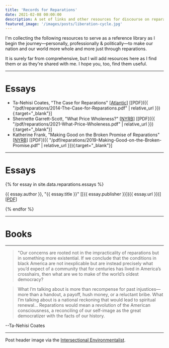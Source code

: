 ```yaml
---
title: 'Records for Reparations'
date: 2021-02-08 00:00:00
description: A set of links and other resources for discourse on reparations in the United States.
featured_image: '/images/posts/liberation-cycle.jpg'
---
```


I'm collecting the following resources to serve as a reference library as I begin the journey—personally, professionally & politically—to make our nation and our world more whole and more just through reparations.

It is surely far from comprehensive, but I will add resources here as I find them or as they're shared with me. I hope you, too, find them useful.

---

# Essays

- Ta-Nehisi Coates, "The Case for Reparations" [[Atlantic](https://www.theatlantic.com/magazine/archive/2014/06/the-case-for-reparations/361631/)] [[PDF]({{ "/pdf/reparations/2014-The-Case-for-Reparations.pdf" | relative_url }}){:target="_blank"}]
- Shennette Garrett-Scott, "What Price Wholeness?" [[NYRB](https://www.nybooks.com/articles/2021/02/11/what-price-wholeness/)] [[PDF]({{ "/pdf/reparations/2021-What-Price-Wholeness.pdf" | relative_url }}){:target="_blank"}]
- Katherine Frank, "Making Good on the Broken Promise of Reparations" [[NYRB](https://www.nybooks.com/daily/2019/03/18/making-good-on-the-broken-promise-of-reparations/)] [[PDF]({{ "/pdf/reparations/2019-Making-Good-on-the-Broken-Promise.pdf" | relative_url }}){:target="_blank"}]

---

# Essays

{% for essay in site.data.reparations.essays %}

{{ essay.author }}, "{{ essay.title }}" [[{{ essay.publisher }}]({{ essay.url }})] [<a class="js-no-ajax" target="_blank" href="{{ essay.pdf | relative_url }}">PDF</a>]

{% endfor %}

---

# Books

---

> "Our concerns are rooted not in the impracticality of reparations but in something more existential. If we conclude that the conditions in black America are not inexplicable but are instead precisely what you’d expect of a community that for centuries has lived in America’s crosshairs, then what are we to make of the world’s oldest democracy?

> What I’m talking about is more than recompense for past injustices—more than a handout, a payoff, hush money, or a reluctant bribe. What I’m talking about is a national reckoning that would lead to spiritual renewal... Reparations would mean a revolution of the American consciousness, a reconciling of our self-image as the great democratizer with the facts of our history.

--Ta-Nehisi Coates

---

Post header image via the [Intersectional Environmentalist](https://twitter.com/isxenviro).
